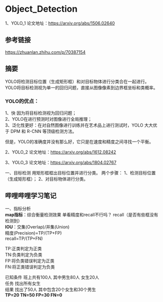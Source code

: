 # Object_Detection
1、YOLO_1
论文地址：https://arxiv.org/abs/1506.02640

## 参考链接
https://zhuanlan.zhihu.com/p/70387154

## 摘要

YOLO将检测目标位置（生成矩形框）和对目标物体进行分类合在一起进行。YOLO将目标检测视为单一的回归问题，直接从图像像素到边界框坐标和类概率。

### YOLO的优点：

1、快 因为将目标检测视为回归问题；  
2、YOLO在进行预测时对图像进行全局推理；  
3、泛化性更好：在对自然图像进行训练并在艺术品上进行测试时，YOLO 大大优于 DPM 和 R-CNN 等顶级检测方法。

但是，YOLO的准确度并没有那么好，它只是在速度和精度之间寻找一个平衡。

2、YOLO_2
论文地址：https://arxiv.org/abs/1612.08242

3、YOLO_3
论文地址：https://arxiv.org/abs/1804.02767

一、目标检测
用矩形框框出目标位置并进行分类。
两个步骤：
1、检测目标位置（生成矩形框）；
2、对目标物体进行分类。


## 哔哩哔哩学习笔记
一、指标分析  
**map指标**：综合衡量检测效果  单看精度和recall不行吗？ recall（是否有些框没有检测到）  
**IOU**：交集(Overlap)/并集(Union)  
精度(Precision)=TP/(TP+FP)  
recall=TP/(TP+FN)  

TP:正类判定为正类  
TN:负类判定为负类  
FP:将负类错误判定为正类  
FN:将正类错误判定为负类  


已知条件 班上共有100人 其中男生80人 女生20人  
任务 找出所有女生  
结果 找出了50人 其中包含20个女生和30个男生  
**TP=20  TN=50  FP=30  FN=0**  
